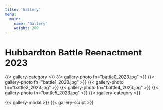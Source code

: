 ```yaml
---
title: 'Gallery'
menu: 
  main:
    name: "Gallery"
    weight: 200
---
```


# Hubbardton Battle Reenactment 2023

{{< gallery-category >}}
    {{< gallery-photo fn="battle0_2023.jpg"  >}}
    {{< gallery-photo fn="battle1_2023.jpg"  >}}
    {{< gallery-photo fn="battle2_2023.jpg"  >}}
    {{< gallery-photo fn="battle4_2023.jpg"  >}}
    {{< gallery-photo fn="battle5_2023.jpg"  >}}
{{< /gallery-category >}}

{{< gallery-modal >}}
{{< gallery-script >}}
